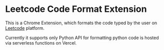 # Leetcode Code Format Extension

This is a Chrome Extension, which formats the code typed by the user on [Leetcode](https://www.leetcode.com/) platform. 

Currently it supports only Python
API for formatting python code is hosted via serverless functions on Vercel.
